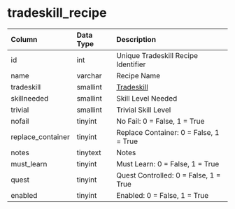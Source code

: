 # tradeskill_recipe

| Column | Data Type | Description |
| :--- | :--- | :--- |
| id | int | Unique Tradeskill Recipe Identifier |
| name | varchar | Recipe Name |
| tradeskill | smallint | [Tradeskill](../../../../categories/player/skills) |
| skillneeded | smallint | Skill Level Needed |
| trivial | smallint | Trivial Skill Level |
| nofail | tinyint | No Fail: 0 = False, 1 = True |
| replace_container | tinyint | Replace Container: 0 = False, 1 = True |
| notes | tinytext | Notes |
| must_learn | tinyint | Must Learn: 0 = False, 1 = True |
| quest | tinyint | Quest Controlled: 0 = False, 1 = True |
| enabled | tinyint | Enabled: 0 = False, 1 = True |

